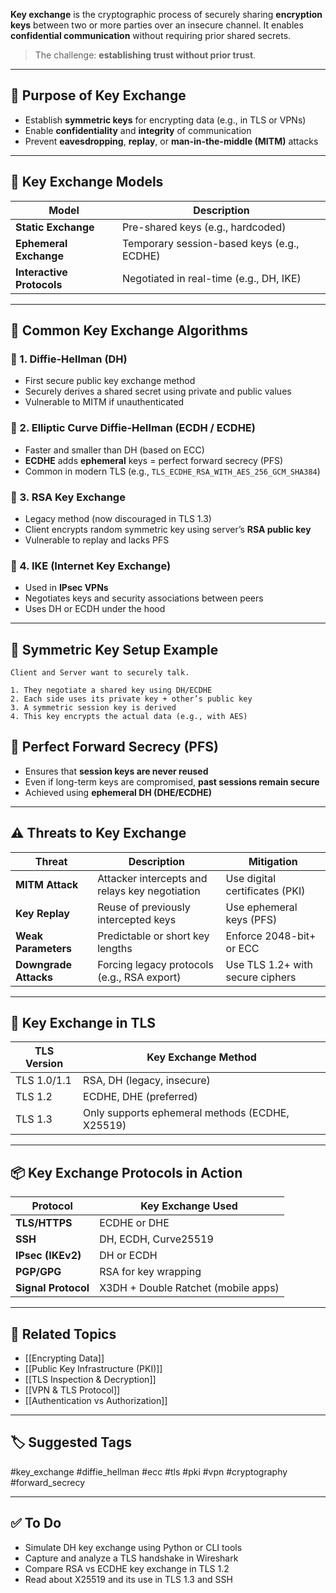 **Key exchange** is the cryptographic process of securely sharing **encryption keys** between two or more parties over an insecure channel. It enables **confidential communication** without requiring prior shared secrets.

> The challenge: **establishing trust without prior trust**.

---

## 🎯 Purpose of Key Exchange

- Establish **symmetric keys** for encrypting data (e.g., in TLS or VPNs)
- Enable **confidentiality** and **integrity** of communication
- Prevent **eavesdropping**, **replay**, or **man-in-the-middle (MITM)** attacks

---

## 🧱 Key Exchange Models

| Model              | Description                                          |
|--------------------|------------------------------------------------------|
| **Static Exchange** | Pre-shared keys (e.g., hardcoded)                   |
| **Ephemeral Exchange** | Temporary session-based keys (e.g., ECDHE)       |
| **Interactive Protocols** | Negotiated in real-time (e.g., DH, IKE)       |

---

## 🔐 Common Key Exchange Algorithms

### 🔁 1. **Diffie-Hellman (DH)**

- First secure public key exchange method
- Securely derives a shared secret using private and public values
- Vulnerable to MITM if unauthenticated

### 🔁 2. **Elliptic Curve Diffie-Hellman (ECDH / ECDHE)**

- Faster and smaller than DH (based on ECC)
- **ECDHE** adds **ephemeral** keys = perfect forward secrecy (PFS)
- Common in modern TLS (e.g., `TLS_ECDHE_RSA_WITH_AES_256_GCM_SHA384`)

### 🔁 3. **RSA Key Exchange**

- Legacy method (now discouraged in TLS 1.3)
- Client encrypts random symmetric key using server’s **RSA public key**
- Vulnerable to replay and lacks PFS

### 🔁 4. **IKE (Internet Key Exchange)**

- Used in **IPsec VPNs**
- Negotiates keys and security associations between peers
- Uses DH or ECDH under the hood

---

## 🔑 Symmetric Key Setup Example

```text
Client and Server want to securely talk.

1. They negotiate a shared key using DH/ECDHE
2. Each side uses its private key + other’s public key
3. A symmetric session key is derived
4. This key encrypts the actual data (e.g., with AES)
```

## 🧠 Perfect Forward Secrecy (PFS)

- Ensures that **session keys are never reused**
- Even if long-term keys are compromised, **past sessions remain secure**
- Achieved using **ephemeral DH (DHE/ECDHE)**

---

## ⚠️ Threats to Key Exchange

|Threat|Description|Mitigation|
|---|---|---|
|**MITM Attack**|Attacker intercepts and relays key negotiation|Use digital certificates (PKI)|
|**Key Replay**|Reuse of previously intercepted keys|Use ephemeral keys (PFS)|
|**Weak Parameters**|Predictable or short key lengths|Enforce 2048-bit+ or ECC|
|**Downgrade Attacks**|Forcing legacy protocols (e.g., RSA export)|Use TLS 1.2+ with secure ciphers|

---

## 🔧 Key Exchange in TLS

|TLS Version|Key Exchange Method|
|---|---|
|TLS 1.0/1.1|RSA, DH (legacy, insecure)|
|TLS 1.2|ECDHE, DHE (preferred)|
|TLS 1.3|Only supports ephemeral methods (ECDHE, X25519)|

---

## 📦 Key Exchange Protocols in Action

|Protocol|Key Exchange Used|
|---|---|
|**TLS/HTTPS**|ECDHE or DHE|
|**SSH**|DH, ECDH, Curve25519|
|**IPsec (IKEv2)**|DH or ECDH|
|**PGP/GPG**|RSA for key wrapping|
|**Signal Protocol**|X3DH + Double Ratchet (mobile apps)|

---

## 🔗 Related Topics

- [[Encrypting Data]]
- [[Public Key Infrastructure (PKI)]]
- [[TLS Inspection & Decryption]]
- [[VPN & TLS Protocol]]
- [[Authentication vs Authorization]]

---

## 🏷 Suggested Tags

#key_exchange #diffie_hellman #ecc #tls #pki #vpn #cryptography #forward_secrecy

---

## ✅ To Do

-  Simulate DH key exchange using Python or CLI tools
-  Capture and analyze a TLS handshake in Wireshark
-  Compare RSA vs ECDHE key exchange in TLS 1.2
-  Read about X25519 and its use in TLS 1.3 and SSH